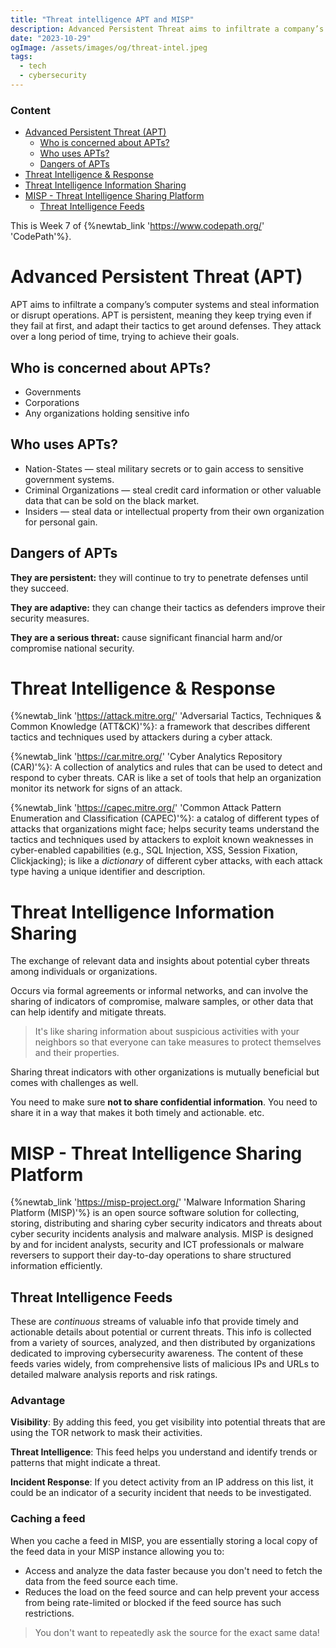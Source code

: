 ```yaml
---
title: "Threat intelligence APT and MISP"
description: Advanced Persistent Threat aims to infiltrate a company’s computer systems and steal information or disrupt operations. APT is persistent, meaning they keep trying even if they fail at first, and adapt their tactics to get around defenses. They attack over a long period of time, trying to achieve their goals
date: "2023-10-29"
ogImage: /assets/images/og/threat-intel.jpeg
tags:
  - tech
  - cybersecurity
---
```


### Content

- [Advanced Persistent Threat (APT)](<#advanced-persistent-threat-(apt)>)
  - [Who is concerned about APTs?](#who-is-concerned-about-apts%3F)
  - [Who uses APTs?](#who-uses-apts%3F)
  - [Dangers of APTs](#dangers-of-apts)
- [Threat Intelligence & Response](#threat-intelligence-%26-response)
- [Threat Intelligence Information Sharing](#threat-intelligence-information-sharing)
- [MISP - Threat Intelligence Sharing Platform](#misp---threat-intelligence-sharing-platform)
  - [Threat Intelligence Feeds](#threat-intelligence-feeds)

This is Week 7 of {%newtab_link 'https://www.codepath.org/' 'CodePath'%}.

# Advanced Persistent Threat (APT)

APT aims to infiltrate a company’s computer systems and steal information or disrupt operations. APT is persistent, meaning they keep trying even if they fail at first, and adapt their tactics to get around defenses. They attack over a long period of time, trying to achieve their goals.

## Who is concerned about APTs?

- Governments
- Corporations
- Any organizations holding sensitive info

## Who uses APTs?

- Nation-States — steal military secrets or to gain access to sensitive government systems.
- Criminal Organizations — steal credit card information or other valuable data that can be sold on the black market.
- Insiders — steal data or intellectual property from their own organization for personal gain.

## Dangers of APTs

**They are persistent:** they will continue to try to penetrate defenses until they succeed.

**They are adaptive:** they can change their tactics as defenders improve their security measures.

**They are a serious threat:** cause significant financial harm and/or compromise national security.

# Threat Intelligence & Response

{%newtab_link 'https://attack.mitre.org/' 'Adversarial Tactics, Techniques & Common Knowledge (ATT&CK)'%}: a framework that describes different tactics and techniques used by attackers during a cyber attack.

{%newtab_link 'https://car.mitre.org/' 'Cyber Analytics Repository (CAR)'%}: A collection of analytics and rules that can be used to detect and respond to cyber threats. CAR is like a set of tools that help an organization monitor its network for signs of an attack.

{%newtab_link 'https://capec.mitre.org/' 'Common Attack Pattern Enumeration and Classification (CAPEC)'%}: a catalog of different types of attacks that organizations might face; helps security teams understand the tactics and techniques used by attackers to exploit known weaknesses in cyber-enabled capabilities (e.g., SQL Injection, XSS, Session Fixation, Clickjacking); is like a _dictionary_ of different cyber attacks, with each attack type having a unique identifier and description.

# Threat Intelligence Information Sharing

The exchange of relevant data and insights about potential cyber threats among individuals or organizations.

Occurs via formal agreements or informal networks, and can involve the sharing of indicators of compromise, malware samples, or other data that can help identify and mitigate threats.

> It's like sharing information about suspicious activities with your neighbors so that everyone can take measures to protect themselves and their properties.

Sharing threat indicators with other organizations is mutually beneficial but comes with challenges as well.

You need to make sure **not to share confidential information**. You need to share it in a way that makes it both timely and actionable. etc.

# MISP - Threat Intelligence Sharing Platform

{%newtab_link 'https://misp-project.org/' 'Malware Information Sharing Platform (MISP)'%} is an open source software solution for collecting, storing, distributing and sharing cyber security indicators and threats about cyber security incidents analysis and malware analysis. MISP is designed by and for incident analysts, security and ICT professionals or malware reversers to support their day-to-day operations to share structured information efficiently.

## Threat Intelligence Feeds

These are _continuous_ streams of valuable info that provide timely and actionable details about potential or current threats. This info is collected from a variety of sources, analyzed, and then distributed by organizations dedicated to improving cybersecurity awareness. The content of these feeds varies widely, from comprehensive lists of malicious IPs and URLs to detailed malware analysis reports and risk ratings.

### Advantage

**Visibility**: By adding this feed, you get visibility into potential threats that are using the TOR network to mask their activities.

**Threat Intelligence**: This feed helps you understand and identify trends or patterns that might indicate a threat.

**Incident Response**: If you detect activity from an IP address on this list, it could be an indicator of a security incident that needs to be investigated.

### Caching a feed

When you cache a feed in MISP, you are essentially storing a local copy of the feed data in your MISP instance allowing you to:

- Access and analyze the data faster because you don't need to fetch the data from the feed source each time.
- Reduces the load on the feed source and can help prevent your access from being rate-limited or blocked if the feed source has such restrictions.

> You don't want to repeatedly ask the source for the exact same data!
